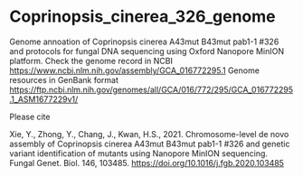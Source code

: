 # Coprinopsis_cinerea_326_genome

Genome annoation of Coprinopsis cinerea A43mut B43mut pab1-1 #326 and protocols for fungal DNA sequencing using Oxford Nanopore MinION platform.
Check the genome record in NCBI https://www.ncbi.nlm.nih.gov/assembly/GCA_016772295.1 
Genome resources in GenBank format https://ftp.ncbi.nlm.nih.gov/genomes/all/GCA/016/772/295/GCA_016772295.1_ASM1677229v1/


Please cite

Xie, Y., Zhong, Y., Chang, J., Kwan, H.S., 2021. Chromosome-level de novo assembly of Coprinopsis cinerea A43mut B43mut pab1-1 #326 and genetic variant identification of mutants using Nanopore MinION sequencing. Fungal Genet. Biol. 146, 103485. https://doi.org/10.1016/j.fgb.2020.103485

